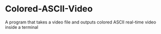 # Colored-ASCII-Video
A program that takes a video file and outputs colored ASCII real-time video inside a terminal
